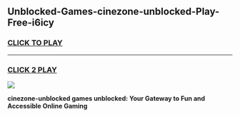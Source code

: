 
## Unblocked-Games-cinezone-unblocked-Play-Free-i6icy
<h3>
<a href="https://premium76.site?title=cinezone-unblocked&ref=23A">CLICK TO PLAY</a></h3>
<hr>

<h3>
<a href="https://premium76.site?title=cinezone-unblocked&ref=23A">CLICK 2 PLAY</a>
  
</h3>

<a href="https://premium76.site?title=cinezone-unblocked&ref=23A"><img src="https://clearcache.store/games.png"></a>


**cinezone-unblocked games unblocked: Your Gateway to Fun and Accessible Online Gaming**
